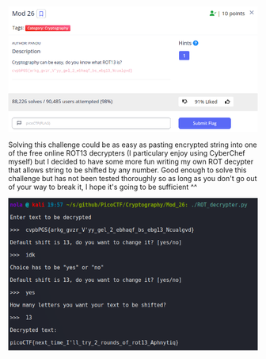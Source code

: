 <p align="center"><img src="../../images/Mod_26_0.png" ></p>

Solving this challenge could be as easy as pasting encrypted string into one of the free online ROT13 decrypters (I particulary enjoy using CyberChef myself) but I decided to have some more fun writing my own ROT decypter that allows string to be shifted by any number. Good enough to solve this challenge but has not been tested thoroughly so as long as you don't go out of your way to break it, I hope it's going to be sufficient ^^

<p align="center"><img src="../../images/Mod_26_1.png" ></p>
